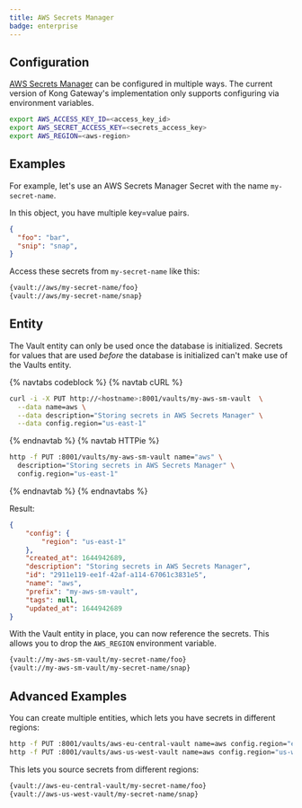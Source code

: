 ```yaml
---
title: AWS Secrets Manager
badge: enterprise
---
```


## Configuration

[AWS Secrets Manager](https://aws.amazon.com/secrets-manager/) can be configured in multiple ways. The current version of Kong Gateway's implementation only supports
configuring via environment variables.

```bash
export AWS_ACCESS_KEY_ID=<access_key_id>
export AWS_SECRET_ACCESS_KEY=<secrets_access_key>
export AWS_REGION=<aws-region>
```

## Examples

For example, let's use an AWS Secrets Manager Secret with the name `my-secret-name`.

In this object, you have multiple key=value pairs.

```json
{
  "foo": "bar",
  "snip": "snap",
}
```

Access these secrets from `my-secret-name` like this:

```bash
{vault://aws/my-secret-name/foo}
{vault://aws/my-secret-name/snap}
```

## Entity

The Vault entity can only be used once the database is initialized. Secrets for values that are used _before_ the database is initialized can't make use of the Vaults entity.

{% navtabs codeblock %}
{% navtab cURL %}

```bash
curl -i -X PUT http://<hostname>:8001/vaults/my-aws-sm-vault  \
  --data name=aws \
  --data description="Storing secrets in AWS Secrets Manager" \
  --data config.region="us-east-1"
```

{% endnavtab %}
{% navtab HTTPie %}

```bash
http -f PUT :8001/vaults/my-aws-sm-vault name="aws" \
  description="Storing secrets in AWS Secrets Manager" \
  config.region="us-east-1"
```

{% endnavtab %}
{% endnavtabs %}

Result:

```json
{
    "config": {
        "region": "us-east-1"
    },
    "created_at": 1644942689,
    "description": "Storing secrets in AWS Secrets Manager",
    "id": "2911e119-ee1f-42af-a114-67061c3831e5",
    "name": "aws",
    "prefix": "my-aws-sm-vault",
    "tags": null,
    "updated_at": 1644942689
}
```

With the Vault entity in place, you can now reference the secrets. This allows you to drop the `AWS_REGION`
environment variable.

```bash
{vault://my-aws-sm-vault/my-secret-name/foo}
{vault://my-aws-sm-vault/my-secret-name/snap}
```

## Advanced Examples

You can create multiple entities, which lets you have secrets in different regions:

```bash
http -f PUT :8001/vaults/aws-eu-central-vault name=aws config.region="eu-central-1"
http -f PUT :8001/vaults/aws-us-west-vault name=aws config.region="us-west-1"
```

This lets you source secrets from different regions:

```bash
{vault://aws-eu-central-vault/my-secret-name/foo}
{vault://aws-us-west-vault/my-secret-name/snap}
```
